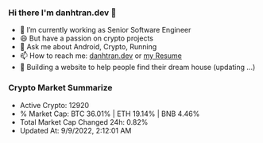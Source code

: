 ### Hi there I'm danhtran.dev 👋

- 🔭 I’m currently working as Senior Software Engineer
- 😄 But have a passion on crypto projects
- 💬 Ask me about Android, Crypto, Running 
- 📫 How to reach me: <a href="https://danhtran.dev" target="_blank">danhtran.dev</a> or <a href="Developer-Resume.pdf" target="_blank">my Resume</a>
- 🌱 Building a website to help people find their dream house (updating ...)

### Crypto Market Summarize
- Active Crypto: 12920
- % Market Cap: BTC 36.01% | ETH 19.14% | BNB 4.46%
- Total Market Cap Changed 24h: 0.82%
- Updated At: 9/9/2022, 2:12:01 AM
